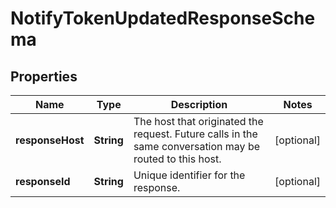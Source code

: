 

# NotifyTokenUpdatedResponseSchema


## Properties

Name | Type | Description | Notes
------------ | ------------- | ------------- | -------------
**responseHost** | **String** | The host that originated the request. Future calls in the same conversation may be routed to this host.  |  [optional]
**responseId** | **String** | Unique identifier for the response.  |  [optional]



